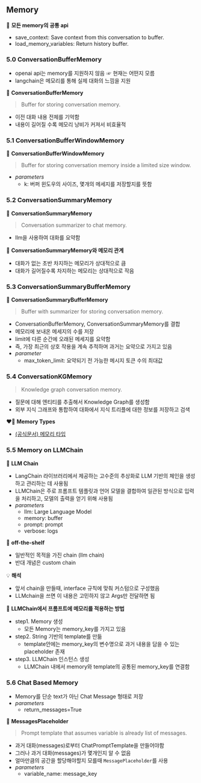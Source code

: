 ## Memory

📌 **모든 memory의 공통 api**

- save_context: Save context from this conversation to buffer.
- load_memory_variables: Return history buffer.

### 5.0 ConversationBufferMemory

- openai api는 memory를 지원하지 않음 ☞ 현재는 어떤지 모름
- langchain은 메모리를 통해 실제 대화의 느낌을 지원

📍 **ConversationBufferMemory**

> Buffer for storing conversation memory.

- 이전 대화 내용 전체를 기억함
- 내용이 길어질 수록 메모리 낭비가 커져서 비효율적

### 5.1 ConversationBufferWindowMemory

📍 **ConversationBufferWindowMemory**

> Buffer for storing conversation memory inside a limited size window.

- _parameters_
  - k: 버퍼 윈도우의 사이즈, 몇개의 메세지를 저장할지를 뜻함

### 5.2 ConversationSummaryMemory

📍 **ConversationSummaryMemory**

> Conversation summarizer to chat memory.

- llm을 사용하여 대화를 요약함

📌 **ConversationSummaryMemory와 메모리 관계**

- 대화가 없는 초반 차지하는 메모리가 상대적으로 큼
- 대화가 길어질수록 차지하는 메모리는 상대적으로 작음

### 5.3 ConversationSummaryBufferMemory

📍 **ConversationSummaryBufferMemory**

> Buffer with summarizer for storing conversation memory.

- ConversationBufferMemory, ConversationSummaryMemory를 결합
- 메모리에 보내온 메세지의 수를 저장
- limit에 다른 순간에 오래된 메세지를 요약함
- 즉, 가장 최근의 상호 작용을 계속 추적하며 과거는 요약으로 가지고 있음
- _parameter_
  - max_token_limit: 요약되기 전 가능한 메시지 토큰 수의 최대값

### 5.4 ConversationKGMemory

> Knowledge graph conversation memory.

- 질문에 대해 엔티티를 추출해서 Knowledge Graph를 생성함
- 외부 지식 그래프와 통합하여 대화에서 지식 트리플에 대한 정보를 저장하고 검색

❤️‍🔥 **Memory Types**

- [(공식문서) 메모리 타입](https://python.langchain.com/v0.1/docs/modules/memory/types/)

### 5.5 Memory on LLMChain

📍 **LLM Chain**

- LangChain 라이브러리에서 제공하는 고수준의 추상화로 LLM 기반의 체인을 생성하고 관리하는 데 사용됨
- LLMChain은 주로 프롬프트 템플릿과 언어 모델을 결합하여 일관된 방식으로 입력을 처리하고, 모델의 출력을 얻기 위해 사용됨
- _parameters_
  - llm: Large Language Model
  - memory: buffer
  - prompt: prompt
  - verbose: logs

👀 **off-the-shelf**

- 일반적인 목적을 가진 chain (llm chain)
- 반대 개념은 custom chain

💡 **해석**

- 앞서 chain을 만들때, interface 규칙에 맞춰 커스텀으로 구성했음
- LLMchain을 쓰면 이 내용은 고민하지 않고 Args만 전달하면 됨

📌 **LLMChain에서 프롬프트에 메모리를 적용하는 방법**

- step1. Memory 생성
  - 모든 Memory는 memory_key를 가지고 있음
- step2. String 기반의 template를 만듦
  - template안에는 memory_key의 변수명으로 과거 내용을 담을 수 있는 placeholder 존재
- step3. LLMChain 인스턴스 생성
  - LLMChain 내에서 memory와 template의 공통된 memory_key를 연결함

### 5.6 Chat Based Memory

- Memory를 단순 text가 아닌 Chat Message 형태로 저장
- _parameters_
  - return_messages=True

📍 **MessagesPlaceholder**

> Prompt template that assumes variable is already list of messages.

- 과거 대화(messages)로부터 ChatPromptTemplate을 만들어야함
- 그러나 과거 대화(messages)가 몇개인지 알 수 없음
- 얼마만큼의 공간을 할당해야할지 모를때 `MessagePlaceholder`를 사용
- _parameters_
  - variable_name: message_key
